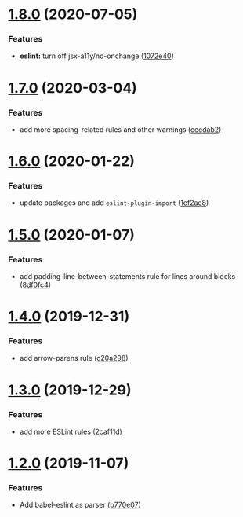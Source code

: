 # [1.8.0](https://github.com/lion-byte/eslint-config/compare/v1.7.0...v1.8.0) (2020-07-05)


### Features

* **eslint:** turn off jsx-a11y/no-onchange ([1072e40](https://github.com/lion-byte/eslint-config/commit/1072e404c470c2248e6a5b43e8f1391b80ca504a))

# [1.7.0](https://github.com/lion-byte/eslint-config/compare/v1.6.0...v1.7.0) (2020-03-04)


### Features

* add more spacing-related rules and other warnings ([cecdab2](https://github.com/lion-byte/eslint-config/commit/cecdab296eb6ef86ddd5f5eaef2449ffee7fa165))

# [1.6.0](https://github.com/lion-byte/eslint-config/compare/v1.5.0...v1.6.0) (2020-01-22)


### Features

* update packages and add `eslint-plugin-import` ([1ef2ae8](https://github.com/lion-byte/eslint-config/commit/1ef2ae8bbefbe2a7849ec12bc42aa85fc9c5b670))

# [1.5.0](https://github.com/lion-byte/eslint-config/compare/v1.4.0...v1.5.0) (2020-01-07)


### Features

* add padding-line-between-statements rule for lines around blocks ([8df0fc4](https://github.com/lion-byte/eslint-config/commit/8df0fc4023a32eff908eade6a1acce3b5590c8ae))

# [1.4.0](https://github.com/lion-byte/eslint-config/compare/v1.3.0...v1.4.0) (2019-12-31)


### Features

* add arrow-parens rule ([c20a298](https://github.com/lion-byte/eslint-config/commit/c20a29833826be5714c119101536396d009ec53e))

# [1.3.0](https://github.com/lion-byte/eslint-config/compare/v1.2.0...v1.3.0) (2019-12-29)


### Features

* add more ESLint rules ([2caf11d](https://github.com/lion-byte/eslint-config/commit/2caf11d8d470955272dc040d8afdf09d4dac649d))

# [1.2.0](https://github.com/lion-byte/eslint-config/compare/v1.1.1...v1.2.0) (2019-11-07)


### Features

* Add babel-eslint as parser ([b770e07](https://github.com/lion-byte/eslint-config/commit/b770e07bd0c77cc48d5b4fdbef18c3dc1b176bee))
